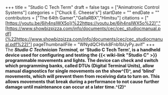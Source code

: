 +++
title = "Studio C Tech Term"
draft = false
tags = ["Animatronic Control Systems"]
categories = ["Chuck E. Cheese's"]
startDate = ""
endDate = ""
contributors = ["The 64th Gamer","GallaRBX","Himitsu"]
citations = ["[https://youtu.be/6ih4nsIWX5o](%22https://youtu.be/6ih4nsIWX5o%22)","[https://www.showbizpizza.com/info/documents/cec/cec_studiocmanual.pdf](%22https://www.showbizpizza.com/info/documents/cec/cec_studiocmanual.pdf%22)"]
pageThumbnailFile = "WNydQCHIvk8Fnb1bUyPy.avif"
+++
The ***Studio C Technician Terminal,* or 'Studio C Tech Term', is a handheld device used for configuring and testing the {{< wiki-link "Studio C" >}} programmable movements and lights.
The device can check and switch which programming banks, called DTUs (Digital Terminal Units), allow manual diagnostics for single movements on the show^(1)^, and 'blind' movements, which will prevent them from receiving data to turn on. This allows movements that break during a performance to not cause further damage until maintenance can occur at a later time.^(2)^**
